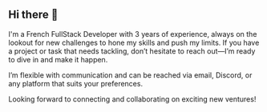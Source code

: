 ## Hi there 👋

I'm a French FullStack Developer with 3 years of experience, always on the lookout for new challenges to hone my skills and push my limits. If you have a project or task that needs tackling, don’t hesitate to reach out—I’m ready to dive in and make it happen.

I’m flexible with communication and can be reached via email, Discord, or any platform that suits your preferences.

Looking forward to connecting and collaborating on exciting new ventures!
